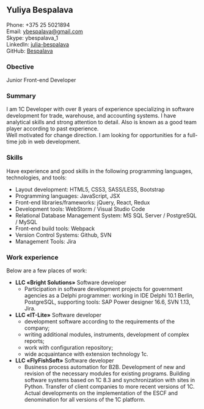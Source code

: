 ## Yuliya Bespalava
Phone:  +375 25 5021894    
Email: ybespalava@gmail.com\
Skype: ybespalava_1\
LinkedIn: [julia-bespalava](https://www.linkedin.com/in/julia-bespalava)\
GitHub: [Bespalava](https://github.com/Bespalava)
### Obective
Junior Front-end Developer
### Summary
I am 1C Developer with over 8 years of experience specializing in software development for trade, warehouse, and accounting systems. I have analytical skills and strong attention to detail. Also is known as a good team player according to past experience.\
Well motivated for change direction. I am looking for opportunities for a full-time job in web development.

### Skills
Have experience and good skills in the following programming languages, technologies, and tools:
* Layout development: HTML5, CSS3, SASS/LESS, Bootstrap
* Programming languages: JavaScript, JSX
* Front-end libraries/frameworks: jQuery, React, Redux
* Development tools: WebStorm / Visual Studio Code
* Relational Database Management System: MS SQL Server / PostgreSQL / MySQL
* Front-end build tools: Webpack
* Version Control Systems: Github, SVN
* Management Tools: Jira

### Work experience
Below are a few places of work:
* **LLC «Bright Solutions»** Software developer
    * Participation in software development projects for government agencies as a Delphi programmer: working in IDE Delphi 10.1 Berlin, PostgreSQL, supporting tools: SAP Power designer 16.6, SVN 1.13, Jira.
* **LLC «IT-Lite»** Software developer
    * development software according to the requirements of the company;
    * writing additional modules, instruments, development of complex reports;
    * work with configuration repository;
    * wide acquaintance with extension technology 1с.
* **LLC «FlyFishSoft»** Software developer    
    * Business process automation for B2B. Development of new and revision of the necessary modules for existing programs. Building software systems based on 1C 8.3 and synchronization with sites in Python. Transfer of client companies to more recent versions of 1C. Actual developments on the implementation of the ESCF and denomination for all versions of the 1C platform.
